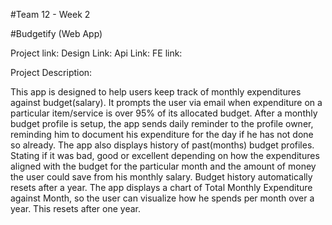 #Team 12 - Week 2

#Budgetify (Web App)

Project link:
Design Link:
Api Link:
FE link:

Project Description: 

This app is designed to help users keep track of monthly expenditures against budget(salary). It prompts the user via email when expenditure on a particular item/service is over 95% of its allocated budget. 
After a monthly budget profile is setup, the app sends daily reminder to the profile owner, reminding him to document his expenditure for the day if he has not done so already.
The app also displays history of past(months) budget profiles. Stating if it was bad, good or excellent depending on how the expenditures aligned with the budget for the particular month and the amount of money the user could save from his monthly salary. Budget history automatically resets after a year.
The app displays a chart of Total Monthly Expenditure against Month, so the user can visualize how he spends per month over a year. This resets after one year.
